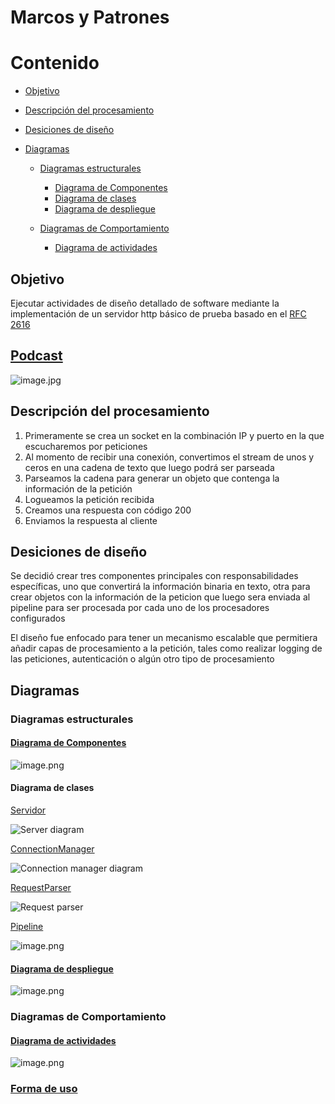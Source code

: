# Marcos y Patrones

# Contenido

* [Objetivo](#objetivo)

* [Descripción del procesamiento](#descripción-del-procesamiento)

* [Desiciones de diseño](#desiciones-de-diseño)

* [Diagramas](#diagramas)

  * [Diagramas estructurales](#diagramas-estructurales)
  
    * [Diagrama de Componentes](#diagrama-de-componentes)
    * [Diagrama de clases](#diagrama-de-clases)
    * [Diagrama de despliegue](#diagrama-de-despliegue)
  
  * [Diagramas de Comportamiento](#diagramas-de-comportamiento)
  
    * [Diagrama de actividades](#diagrama-de-actividades)
    
## Objetivo
Ejecutar actividades de diseño detallado de software mediante la implementación de un servidor
http básico de prueba basado en el [RFC 2616](https://tools.ietf.org/html/rfc2616)

## [Podcast](https://youtu.be/uAXitENOrKI)
 ![image.jpg](https://raw.githubusercontent.com/jsoto0025/eafit.httpserver/master//Documentation/images/podcast001.JPG)

## Descripción del procesamiento

1. Primeramente se crea un socket en la combinación IP y puerto en la que escucharemos por peticiones
2. Al momento de recibir una conexión, convertimos el stream de unos y ceros en una cadena de texto que luego podrá ser parseada
3. Parseamos la cadena para generar un objeto que contenga la información de la petición
4. Logueamos la petición recibida
5. Creamos una respuesta con código 200
5. Enviamos la respuesta al cliente

## Desiciones de diseño

Se decidió crear tres componentes principales con responsabilidades específicas, uno que convertirá la información binaria en texto, otra para crear objetos con la información de la peticion 
que luego sera enviada al pipeline para ser procesada por cada uno de los procesadores configurados

El diseño fue enfocado para tener un mecanismo escalable que permitiera añadir capas de procesamiento a la petición, tales como realizar logging de las peticiones, autenticación o algún otro tipo de procesamiento

## Diagramas

### Diagramas estructurales

#### [Diagrama de Componentes](https://drive.google.com/file/d/1f8nMRdii9rgghjJXw1yMWbSsWKuabmQg/view?usp=sharing)
 ![image.png](https://raw.githubusercontent.com/jsoto0025/eafit.httpserver/master//Documentation/images/uml-componentes-diagram-b.png)

#### Diagrama de clases

[Servidor](https://drive.google.com/file/d/1vFhEw-44pBMuWKQeXJMHlMY-JCUOKLbf/view?usp=sharing)

![Server diagram](https://raw.githubusercontent.com/jsoto0025/eafit.httpserver/master//Documentation/images/uml-diagrama-server.png)

[ConnectionManager](https://drive.google.com/file/d/1vFhEw-44pBMuWKQeXJMHlMY-JCUOKLbf/view?usp=sharing)

![Connection manager diagram](https://raw.githubusercontent.com/jsoto0025/eafit.httpserver/master//Documentation/images/uml-diagrama-connection-manager.png)

[RequestParser](https://drive.google.com/file/d/1vFhEw-44pBMuWKQeXJMHlMY-JCUOKLbf/view?usp=sharing)

![Request parser](https://raw.githubusercontent.com/jsoto0025/eafit.httpserver/master//Documentation/images/uml-clases-diagramB.png)

[Pipeline](https://drive.google.com/file/d/1vFhEw-44pBMuWKQeXJMHlMY-JCUOKLbf/view?usp=sharing)

![image.png](https://raw.githubusercontent.com/jsoto0025/eafit.httpserver/master//Documentation/images/uml-diagrama-ipeline.png)

#### [Diagrama de despliegue](https://drive.google.com/file/d/1y0OHZs0uo-muBTQ1z-5_3zR6ZHKDHd_m/view?usp=sharing)
 ![image.png](https://raw.githubusercontent.com/jsoto0025/eafit.httpserver/master//Documentation/images/uml-diagrama-despliegueC.png)

### Diagramas de Comportamiento

#### [Diagrama de actividades](https://drive.google.com/file/d/1sMBNNXBy4c5ZmWnw5LiROM3euaW3x4Zv/view?usp=sharing)
 ![image.png](https://raw.githubusercontent.com/jsoto0025/eafit.httpserver/master//Documentation/images/uml-diagrama-actividadesB.png)

### [Forma de uso](https://github.com/jsoto0025/eafit.httpserver/blob/master/Documentation/FormaDeUso.md) 